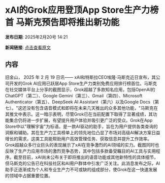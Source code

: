 # xAI的Grok应用登顶App Store生产力榜首 马斯克预告即将推出新功能

**发布日期**: 2025年2月20号 14:21

**新闻链接**: [点击查看原文](https://www.aibase.com/zh/news/15560)

## 内容

旧金山， 2025 年 2 月 19 日讯—— xAI和特斯拉CEO埃隆·马斯克近日宣布，其公司开发的Grok AI应用已跃居App Store生产力类别免费应用排行榜首位。马斯克在社交媒体平台上分享的截图显示，Grok超越了多款知名应用，包括OpenAI的ChatGPT（第二）、Google Gemini（第三）、Gmail（第四）、Microsoft Authenticator（第五）、DeepSeek AI Assistant（第六）以及Google Docs（第七）。"这还没有包含语音模式和即将在未来几天推出的众多其他功能，"马斯克在其推文中表示。这一暗示表明，尽管Grok已在当前配置下取得了显著成绩，其功能集合仍将进一步扩展，有望提升用户体验并吸引更广泛的受众。Grok在App Store中以"理解宇宙"为标语，是一款AI驱动的助手，旨在为用户提供各类查询的洞察和辅助。其在生产力工具榜单上的领先地位凸显了市场对高级AI解决方案日益增长的需求，这类工具能帮助用户高效管理任务、获取信息并提升工作效率。Grok超越众多行业巨头的表现展示了xAI在竞争激烈的AI领域的实力。截图同时也反映了生产力应用市场的激烈竞争态势，其中包括多款备受瞩目的AI工具与实用程序。截至目前，xAI尚未公布关于即将推出的语音功能或其他新特性的具体细节，但马斯克的公告已在科技社区和AI用户群体中引发广泛关注。此消息发布之际，AI助手正逐渐成为个人和专业生产力不可或缺的组成部分，使Grok在这一快速发展的领域中占据重要位置。
